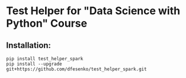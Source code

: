 # Test Helper for "Data Science with Python" Course

## Installation:

    pip install test_helper_spark
    pip install --upgrade git+https://github.com/dfesenko/test_helper_spark.git
